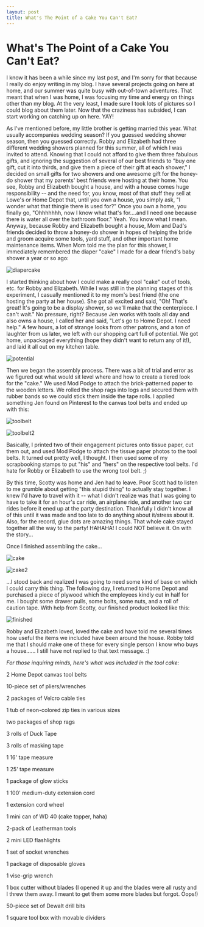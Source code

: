 ```yaml
---
layout: post
title: What's The Point of a Cake You Can't Eat?
---
```


What's The Point of a Cake You Can't Eat?
===================
I know it has been a while since my last post, and I'm sorry for that because I really do enjoy writing in my blog. I have several projects going on here at home, and our summer was quite busy with out-of-town adventures. That meant that when I was home, I was
focusing my time and energy on things other than my blog. At the very least, I made sure I took lots of pictures so I could blog about them later. Now that the craziness has subsided, I can start working on 
catching up on here. YAY!

As I've mentioned before, my little brother is getting married this year. What usually accompanies wedding season? If you guessed wedding shower season, then you guessed correctly. Robby and Elizabeth had three different
wedding showers planned for this summer, all of which I was invited to attend. Knowing that I could not afford to give them three fabulous gifts, and ignoring the suggestion of several of our best friends to "buy one 
gift, cut it into thirds, and give them a piece of their gift at each shower," I decided on small gifts for two showers and one awesome gift for the honey-do shower that my parents' best friends were hosting at their
home. You see, Robby and Elizabeth bought a house, and with a house comes huge responsibility -- and the need for, you know, most of that stuff they sell at Lowe's or Home Depot that, until you own a house, you simply 
ask, "I wonder what that thingie there is used for?" Once you own a home, you finally go, "Ohhhhhhh, now I know what that's for....and I need one because there is water all over the bathroom floor." Yeah. You know 
what I mean. Anyway, because Robby and Elizabeth bought a house, Mom and Dad's friends decided to throw a honey-do shower in hopes of helping the bride and groom acquire some tools, yard stuff, and other important 
home maintenance items. When Mom told me the plan for this shower, I immediately remembered the diaper "cake" I made for a dear friend's baby shower a year or so ago:

![diapercake](http://i1230.photobucket.com/albums/ee481/ptkatz/Blog%20Pictures/IMG_0611.jpg)

I started thinking about how I could make a really cool "cake" out of tools, etc. for Robby and Elizabeth. While I was still in the planning stages of this experiment, I casually mentioned it to my mom's best friend
(the one hosting the party at her house). She got all excited and said, "Oh! That's great! It's going to be a display shower, so we'll make that the centerpiece. I can't wait." No pressure, right? Because Jen works with tools all 
day and also owns a house, I called her and said, "Let's go to Home Depot. I need help." A few hours, a lot of strange looks from other patrons, and a ton of laughter from us later, we left with our shopping cart full of potential.
We got home, unpackaged everything (hope they didn't want to return any of it!), and laid it all out on my kitchen table. 

![potential](http://i1230.photobucket.com/albums/ee481/ptkatz/Blog%20Pictures/IMG_2750.jpg)

Then we began the assembly process. There was a bit of trial and error as we figured out what would sit level where and how to create a tiered look for the "cake." We used Mod Podge to attach the brick-patterned paper to 
the wooden letters. We rolled the shop rags into logs and secured them with rubber bands so we could stick them inside the tape rolls. I applied something Jen found on Pinterest to the canvas tool belts and ended up with this:

![toolbelt](http://i1230.photobucket.com/albums/ee481/ptkatz/Blog%20Pictures/IMG_1288-1.jpg)

![toolbelt2](http://i1230.photobucket.com/albums/ee481/ptkatz/Blog%20Pictures/IMG_1289.jpg)

Basically, I printed two of their engagement pictures onto tissue paper, cut them out, and used Mod Podge to attach the tissue paper photos to the tool belts. It turned out pretty well, I thought. I then used some of my scrapbooking 
stamps to put "his" and "hers" on the respective tool belts. I'd hate for Robby or Elizabeth to use the wrong tool belt. ;)

By this time, Scotty was home and Jen had to leave. Poor Scott had to listen to me grumble about getting "this stupid thing" to actually stay together. I knew I'd have to travel with it -- what I didn't realize was that I was going 
to have to take it for an hour's car ride, an airplane ride, and another two car rides before it ened up at the party destination. Thankfully I didn't know all of this until it was made and too late to do anything about it/stress about it. Also, 
for the record, glue dots are amazing things. That whole cake stayed together all the way to the party! HAHAHA! I could NOT believe it. On with the story...

Once I finished assembling the cake...

![cake](http://i1230.photobucket.com/albums/ee481/ptkatz/Blog%20Pictures/IMG_2756.jpg)

![cake2](http://i1230.photobucket.com/albums/ee481/ptkatz/Blog%20Pictures/IMG_2762.jpg)

...I stood back and realized I was going to need some kind of base on which I could carry this thing. The following day, I returned to Home Depot and purchased a piece of plywood which the employees kindly cut in half for me. 
I bought some drawer pulls, some bolts, some nuts, and a roll of caution tape. With help from Scotty, our finished product looked like this:

![finished](http://i1230.photobucket.com/albums/ee481/ptkatz/Blog%20Pictures/IMG_1294.jpg)

Robby and Elizabeth loved, loved the cake and have told me several times how useful the items we included have been around the house. Robby told me that I should make one of these for every single person I know who buys a house......
I still have not replied to that text message. :)

*For those inquiring minds, here's what was included in the tool cake:*

2 Home Depot canvas tool belts

10-piece set of pliers/wrenches

2 packages of Velcro cable ties

1 tub of neon-colored zip ties in various sizes

two packages of shop rags

3 rolls of Duck Tape

3 rolls of masking tape

1 16' tape measure

1 25' tape measure

1 package of glow sticks

1 100' medium-duty extension cord

1 extension cord wheel

1 mini can of WD 40 (cake topper, haha)

2-pack of Leatherman tools

2 mini LED flashlights

1 set of socket wrenches

1 package of disposable gloves

1 vise-grip wrench

1 box cutter without blades (I opened it up and the blades were all rusty and I threw them away. I meant to get them some more blades but forgot. Oops!)

50-piece set of Dewalt drill bits

1 square tool box with movable dividers

